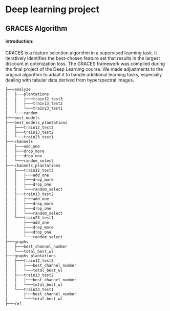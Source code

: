# Deep learning project
## GRACES Algorithm  
#### introduction:
GRACES is a feature selection algorithm in a supervised learning task. It iteratively identifies the best-chosen feature set that results in the largest discount in optimization loss.
The GRACES framework was compiled during the final project of the Deep Learning course. We made adjustments to the original algorithm to adapt it to handle additional learning tasks, especially dealing with tabular data derived from hyperspectral images.
```bash
├───analyze
│   ├───plantations
│   │   ├───train12_test3
│   │   ├───train13_test2
│   │   └───train23_test1
│   └───random
├───best_models
├───best_models_plantations
│   ├───train12_test3
│   ├───train13_test2
│   └───train23_test1
├───channels
│   ├───add_one
│   ├───drop_more
│   ├───drop_one
│   └───random_select
├───channels_plantations
│   ├───train12_test3
│   │   ├───add_one
│   │   ├───drop_more
│   │   ├───drop_one
│   │   └───random_select
│   ├───train13_test2
│   │   ├───add_one
│   │   ├───drop_more
│   │   ├───drop_one
│   │   └───random_select
│   └───train23_test1
│       ├───add_one
│       ├───drop_more
│       ├───drop_one
│       └───random_select
├───graphs
│   ├───best_channel_number
│   └───total_best_wl
├───graphs_plantations
│   ├───train12_test3
│   │   ├───best_channel_number
│   │   └───total_best_wl
│   ├───train13_test2
│   │   ├───best_channel_number
│   │   └───total_best_wl
│   └───train23_test1
│       ├───best_channel_number
│       └───total_best_wl
├───ref
```
